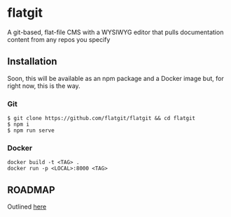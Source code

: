 # flatgit
A git-based, flat-file CMS with a WYSIWYG editor that pulls documentation content from any repos you specify

## Installation

Soon, this will be available as an npm package and a Docker image but, for right now, this is the way.


### Git 

```
$ git clone https://github.com/flatgit/flatgit && cd flatgit
$ npm i
$ npm run serve
```

### Docker

```
docker build -t <TAG> .
docker run -p <LOCAL>:8000 <TAG>
```



## ROADMAP

Outlined [here](https://github.com/flatgit/flatgit/projects)
